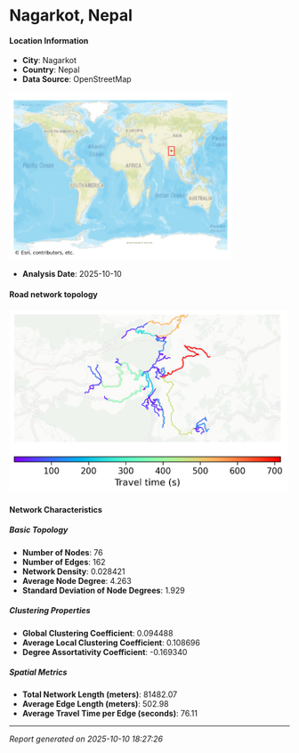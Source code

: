 # Nagarkot, Nepal

#### Location Information

- **City**: Nagarkot
- **Country**: Nepal
- **Data Source**: OpenStreetMap
<img src="Nagarkot_location.png" alt="Nagarkot Location Map" width="400" />

- **Analysis Date**: 2025-10-10

#### Road network topology

<img src="Nagarkot_network_map.png" alt="Nagarkot Road Network Map" width="500"/>

#### Network Characteristics

##### Basic Topology

- **Number of Nodes**: 76
- **Number of Edges**: 162
- **Network Density**: 0.028421
- **Average Node Degree**: 4.263
- **Standard Deviation of Node Degrees**: 1.929

##### Clustering Properties

- **Global Clustering Coefficient**: 0.094488
- **Average Local Clustering Coefficient**: 0.108696
- **Degree Assortativity Coefficient**: -0.169340

##### Spatial Metrics

- **Total Network Length (meters)**: 81482.07
- **Average Edge Length (meters)**: 502.98
- **Average Travel Time per Edge (seconds)**: 76.11

---
*Report generated on 2025-10-10 18:27:26*
